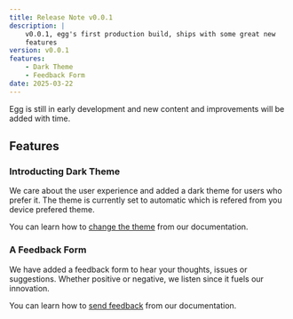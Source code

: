 ```yaml
---
title: Release Note v0.0.1
description: |
    v0.0.1, egg's first production build, ships with some great new
    features
version: v0.0.1
features: 
    - Dark Theme
    - Feedback Form
date: 2025-03-22
---
```


Egg is still in early development and new content and improvements will be added with time.

## Features

### Introducting Dark Theme

We care about the user experience and added a dark theme for users who prefer it.
The theme is currently set to automatic which is refered from you device prefered
theme. 

You can learn how to [change the theme](/docs/features#theme) from our documentation.

### A Feedback Form

We have added a feedback form to hear your thoughts, issues or suggestions. Whether
positive or negative, we listen since it fuels our innovation.

You can learn how to [send feedback](/docs/features#feedback) from our documentation.
